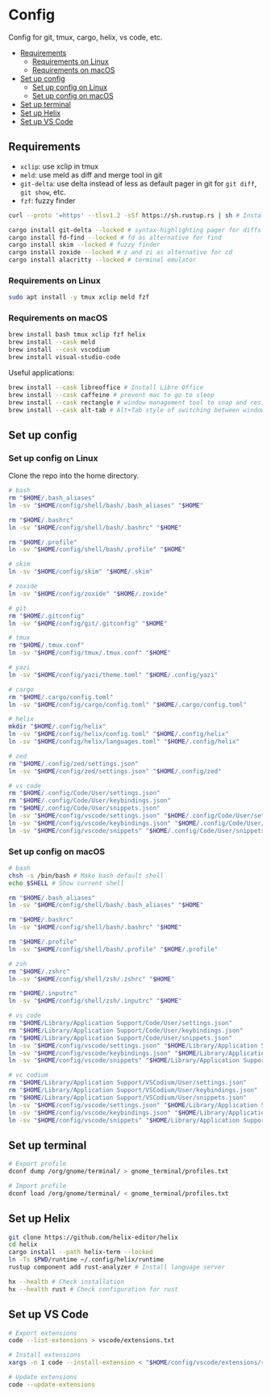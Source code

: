 <!-- markdownlint-disable MD031 -->

# Config

Config for git, tmux, cargo, helix, vs code, etc.

- [Requirements](#requirements)
  - [Requirements on Linux](#requirements-on-linux)
  - [Requirements on macOS](#requirements-on-macos)
- [Set up config](#set-up-config)
  - [Set up config on Linux](#set-up-config-on-linux)
  - [Set up config on macOS](#set-up-config-on-macos)
- [Set up terminal](#set-up-terminal)
- [Set up Helix](#set-up-helix)
- [Set up VS Code](#set-up-vs-code)

## Requirements

- `xclip`: use xclip in tmux
- `meld`: use meld as diff and merge tool in git
- `git-delta`: use delta instead of less as default pager in git for `git diff`,
  `git show`, etc.
- `fzf`: fuzzy finder

``` bash
curl --proto '=https' --tlsv1.2 -sSf https://sh.rustup.rs | sh # Install rustup

cargo install git-delta --locked # syntax-highlighting pager for diffs
cargo install fd-find --locked # fd as alternative for find
cargo install skim --locked # fuzzy finder
cargo install zoxide --locked # z and zi as alternative for cd
cargo install alacritty --locked # terminal emulator
```

### Requirements on Linux

``` bash
sudo apt install -y tmux xclip meld fzf
```

### Requirements on macOS

``` bash
brew install bash tmux xclip fzf helix
brew install --cask meld
brew install --cask vscodium
brew install visual-studio-code
```

Useful applications:

``` bash
brew install --cask libreoffice # Install Libre Office
brew install --cask caffeine # prevent mac to go to sleep
brew install --cask rectangle # window management tool to snap and resize windows
brew install --cask alt-tab # Alt+Tab style of switching between windows
```

## Set up config

### Set up config on Linux

Clone the repo into the home directory.

``` bash
# bash
rm "$HOME/.bash_aliases"
ln -sv "$HOME/config/shell/bash/.bash_aliases" "$HOME"

rm "$HOME/.bashrc"
ln -sv "$HOME/config/shell/bash/.bashrc" "$HOME"

rm "$HOME/.profile"
ln -sv "$HOME/config/shell/bash/.profile" "$HOME"

# skim
ln -sv "$HOME/config/skim" "$HOME/.skim"

# zoxide
ln -sv "$HOME/config/zoxide" "$HOME/.zoxide"

# git
rm "$HOME/.gitconfig"
ln -sv "$HOME/config/git/.gitconfig" "$HOME"

# tmux
rm "$HOME/.tmux.conf"
ln -sv "$HOME/config/tmux/.tmux.conf" "$HOME"

# yazi
ln -sv "$HOME/config/yazi/theme.toml" "$HOME/.config/yazi"

# cargo
rm "$HOME/.cargo/config.toml"
ln -sv "$HOME/config/cargo/config.toml" "$HOME/.cargo/config.toml"

# helix
mkdir "$HOME/.config/helix"
ln -sv "$HOME/config/helix/config.toml" "$HOME/.config/helix"
ln -sv "$HOME/config/helix/languages.toml" "$HOME/.config/helix"

# zed
rm "$HOME/.config/zed/settings.json"
ln -sv "$HOME/config/zed/settings.json" "$HOME/.config/zed"

# vs code
rm "$HOME/.config/Code/User/settings.json"
rm "$HOME/.config/Code/User/keybindings.json"
rm "$HOME/.config/Code/User/snippets.json"
ln -sv "$HOME/config/vscode/settings.json" "$HOME/.config/Code/User/settings.json"
ln -sv "$HOME/config/vscode/keybindings.json" "$HOME/.config/Code/User/keybindings.json"
ln -sv "$HOME/config/vscode/snippets" "$HOME/.config/Code/User/snippets"
```

### Set up config on macOS

``` bash
# bash
chsh -s /bin/bash # Make bash default shell
echo $SHELL # Show current shell

rm "$HOME/.bash_aliases"
ln -sv "$HOME/config/shell/bash/.bash_aliases" "$HOME"

rm "$HOME/.bashrc"
ln -sv "$HOME/config/shell/bash/.bashrc" "$HOME"

rm "$HOME/.profile"
ln -sv "$HOME/config/shell/bash/.profile" "$HOME/.profile"

# zsh
rm "$HOME/.zshrc"
ln -sv "$HOME/config/shell/zsh/.zshrc" "$HOME"

rm "$HOME/.inputrc"
ln -sv "$HOME/config/shell/zsh/.inputrc" "$HOME"

# vs code
rm "$HOME/Library/Application Support/Code/User/settings.json"
rm "$HOME/Library/Application Support/Code/User/keybindings.json"
rm "$HOME/Library/Application Support/Code/User/snippets.json"
ln -sv "$HOME/config/vscode/settings.json" "$HOME/Library/Application Support/Code/User/settings.json"
ln -sv "$HOME/config/vscode/keybindings.json" "$HOME/Library/Application Support/Code/User/keybindings.json"
ln -sv "$HOME/config/vscode/snippets" "$HOME/Library/Application Support/Code/User/snippets"

# vc codium
rm "$HOME/Library/Application Support/VSCodium/User/settings.json"
rm "$HOME/Library/Application Support/VSCodium/User/keybindings.json"
rm "$HOME/Library/Application Support/VSCodium/User/snippets.json"
ln -sv "$HOME/config/vscode/settings.json" "$HOME/Library/Application Support/VSCodium/User/settings.json"
ln -sv "$HOME/config/vscode/keybindings.json" "$HOME/Library/Application Support/VSCodium/User/keybindings.json"
ln -sv "$HOME/config/vscode/snippets" "$HOME/Library/Application Support/VSCodium/User/snippets"
```

## Set up terminal

``` bash
# Export profile
dconf dump /org/gnome/terminal/ > gnome_terminal/profiles.txt

# Import profile
dconf load /org/gnome/terminal/ < gnome_terminal/profiles.txt
```

## Set up Helix

``` bash
git clone https://github.com/helix-editor/helix
cd helix
cargo install --path helix-term --locked
ln -Ts $PWD/runtime ~/.config/helix/runtime
rustup component add rust-analyzer # Install language server

hx --health # Check installation
hx --health rust # Check configuration for rust
```

## Set up VS Code

``` bash
# Export extensions
code --list-extensions > vscode/extensions.txt

# Install extensions
xargs -n 1 code --install-extension < "$HOME/config/vscode/extensions/rust.txt"

# Update extensions
code --update-extensions
```
